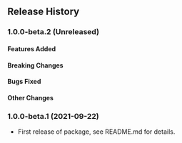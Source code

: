 ## Release History

### 1.0.0-beta.2 (Unreleased)

#### Features Added

#### Breaking Changes

#### Bugs Fixed

#### Other Changes

### 1.0.0-beta.1 (2021-09-22)

- First release of package, see README.md for details.
